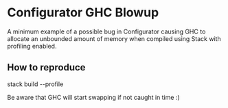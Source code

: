 # Configurator GHC Blowup

A minimum example of a possible bug in Configurator causing GHC to allocate 
an unbounded amount of memory when compiled using Stack with profiling enabled.

## How to reproduce

stack build --profile

Be aware that GHC will start swapping if not caught in time :)
